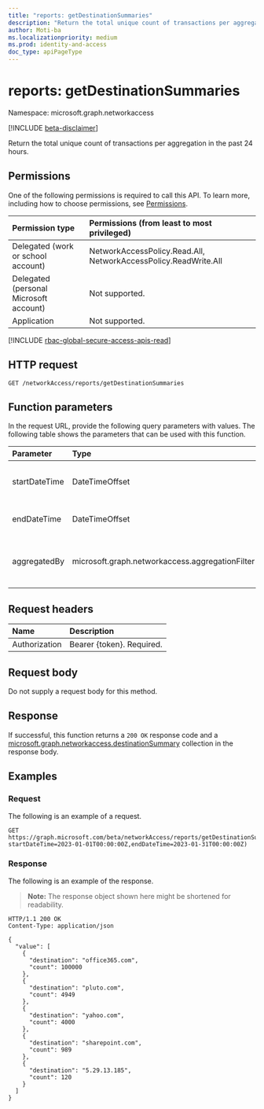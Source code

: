 ```yaml
---
title: "reports: getDestinationSummaries"
description: "Return the total unique count of transactions per aggregation in the past 24 hours."
author: Moti-ba
ms.localizationpriority: medium
ms.prod: identity-and-access
doc_type: apiPageType
---
```


# reports: getDestinationSummaries
Namespace: microsoft.graph.networkaccess

[!INCLUDE [beta-disclaimer](../../includes/beta-disclaimer.md)]

Return the total unique count of transactions per aggregation in the past 24 hours.

## Permissions
One of the following permissions is required to call this API. To learn more, including how to choose permissions, see [Permissions](/graph/permissions-reference).

|Permission type|Permissions (from least to most privileged)|
|:---|:---|
|Delegated (work or school account)|NetworkAccessPolicy.Read.All, NetworkAccessPolicy.ReadWrite.All|
|Delegated (personal Microsoft account)|Not supported.|
|Application|Not supported.|

[!INCLUDE [rbac-global-secure-access-apis-read](../includes/rbac-for-apis/rbac-global-secure-access-apis-read.md)]

## HTTP request

<!-- {
  "blockType": "ignored"
}
-->
``` http
GET /networkAccess/reports/getDestinationSummaries
```

## Function parameters
In the request URL, provide the following query parameters with values.
The following table shows the parameters that can be used with this function.

|Parameter|Type|Description|
|:---|:---|:---|
|startDateTime|DateTimeOffset|Sets the starting date and time.|
|endDateTime|DateTimeOffset|Sets the ending date and time.|
|aggregatedBy|microsoft.graph.networkaccess.aggregationFilter|The aggregation filter used for the summary.|


## Request headers
|Name|Description|
|:---|:---|
|Authorization|Bearer {token}. Required.|

## Request body
Do not supply a request body for this method.

## Response

If successful, this function returns a `200 OK` response code and a [microsoft.graph.networkaccess.destinationSummary](../resources/networkaccess-destinationsummary.md) collection in the response body.

## Examples

### Request
The following is an example of a request.
<!-- {
  "blockType": "request",
  "name": "reportsthis.getdestinationsummaries"
}
-->
``` http
GET https://graph.microsoft.com/beta/networkAccess/reports/getDestinationSummaries(aggregatedBy='devices', startDateTime=2023-01-01T00:00:00Z,endDateTime=2023-01-31T00:00:00Z)
```

### Response
The following is an example of the response.
>**Note:** The response object shown here might be shortened for readability.
<!-- {
  "blockType": "response",
  "truncated": true,
  "@odata.type": "Collection(microsoft.graph.networkaccess.destinationSummary)"
}
-->
``` http
HTTP/1.1 200 OK
Content-Type: application/json

{
  "value": [
    {
      "destination": "office365.com",
      "count": 100000
    },
    {
      "destination": "pluto.com",
      "count": 4949
    },
    {
      "destination": "yahoo.com",
      "count": 4000
    },
    {
      "destination": "sharepoint.com",
      "count": 989
    },
    {
      "destination": "5.29.13.185",
      "count": 120
    }
  ]
}

```

